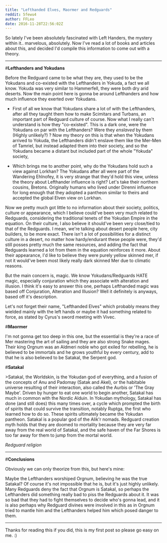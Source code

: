 ```yaml
---
title: "Lefthanded Elves, Maormer and Redguards"
reddit: 5fewu4
author: FFLeo
date: 2016-11-28T22:56:02Z
---
```


So lately I've been absolutely fascinated with Left Handers, the mystery within it.. marvelous, absolutely. Now I've read a lot of books and articles about this, and decided I'd compile this information to come out with a theory.


*****


#**Lefthanders and Yokudans**

Before the Redguard came to be what they are, they used to be the Yokudans and co-existed with the Lefthanders in Yokuda, a fact we all know. Yokuda was very similar to Hammerfell, they were both dry arid deserts. Now the main point here is gonna be around Lefthanders and how much influence they exerted over Yokudans. 

 * First of all we know that Yokudans share a lot of with the Lefthanders, after all they taught them how to make Scimitars and Turbans, an important part of Redguard culture of course. Now what I really can't understand is how they "co-existed". This is a dark one, were the Yokudans on par with the Lefthanders? Were they *enslaved* by them (Highly unlikely?) ? Now my theory on this is that when the Yokudans arrived to Yokuda, the Lefthanders didn't enslave them like the Mer-Men of Tamriel, but instead adapted them into their society, and so the Yokudans became a distant but included part of the whole "Yokuda" society,

 * Which brings me to another point, why do the Yokudans hold such a view against Lorkhan? The Yokudans after all were part of the Wandering Ehlnofey, it is very strange that they'd hold this view, unless the theory about Lefthander influence is right? Let's take their northern cousins, Bretons. Originally humans who lived under Direnni influence for long enough that they adopted a pantheon similar to theirs and accepted the global Elven view on Lorkhan.

Now we pretty much got little to no information about their society, politics, culture or appearance, which I believe could've been very much related to Redguards, considering the traditional tenets of the Yokudan Empire in the equation. On their culture, I also believe it should've been very close/tied to that of the Redguards. I mean, we're talking about desert people here, city builders, to be more exact. There isn't a lot of possibilities for a distinct culture in a desert, no matter how hardy/endurant these people were, they'd still posses pretty much the same resources, and adding the fact that Redguards learned a lot from them in the equation reinforces it more. About their appearance, I'd like to believe they were purely yellow skinned mer, if not it would've been most likely really dark skinned Mer due to climatic reasons.

But the main concern is, magic. We know Yokudans/Redguards HATE magic, especially conjuration which they associate with alteration and illusion. I think it's easy to answer this one, perhaps Lefthanded magic was based off Conjuration, Alteration and Illusion? Well it definitely is anyways, based off it's description.

Let's not forget their name, "Lefthanded Elves" which probably means they wielded mainly with the left hands or maybe it had something related to force, as stated by Cyrus's sword meeting with Vivec.

#**Maormer**

I'm not gonna get too deep in this one, but the essential is they're a race of Mer mastering the art of sailing and they are also strong Snake mages. Their king Orgnum was an Aldmeri noble who got exiled for rebelling, he is believed to be immortals and he grows youthful by every century, add to that he is also believed to be Satakal, the Serpent god.

#**Satakal**

&gt;Satakal, the Worldskin, is the Yokudan god of everything, and a fusion of the concepts of Anu and Padomay (Satak and Akel), or the habitable universe resulting of their interaction, also called the Aurbis or 'The Gray Maybe'. Driven by hunger to eat one world to begin another, Satakal has much in common with the Nordic Alduin. In Yokudan mythology, Satakal has done (and still does) this many times over, a cycle which prompted the birth of spirits that could survive the transition, notably Ruptga, the first who learned how to do so. These spirits ultimately became the Yokudan pantheon. Satakal is a popular god of the Alik'r nomads. Redguard creation myth holds that they are doomed to mortality because they are very far away from the real world of Satakal, and the safe haven of the Far Shores is too far away for them to jump from the mortal world.

*Redguard religion*



*****

#**Conclusions**

Obviously we can only theorize from this, but here's mine:

Maybe the Lefthanders worshiped Orgnum, believing he was the true Satakal? Of course it's not impossible that he is, but it's just highly unlikely. Many Redguards deny the fact that Orgnum is Satakal, so perhaps the Lefthanders did something really bad to piss the Redguards about it. It was so bad that they had to fight themselves to decide who's gonna lead, and it is also perhaps why Redguard divines were involved in this as in Orgnum tried to mantle him and the Lefthanders helped him which posed danger to them.

*****

Thanks for reading this if you did, this is my first post so please go easy on me. :) 



